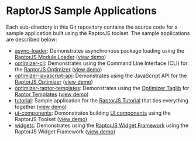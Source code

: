 RaptorJS Sample Applications
============================

Each sub-directory in this Git repository contains the source code
for a sample application built using the RaptorJS toolset. The sample
applications are described below:
* [async-loader](https://github.com/raptorjs/samples/tree/master/async-loader): 
  Demonstrates asynchronous package loading using the [RaptorJS Module Loader](http://raptorjs.org/module-loader/)
  ([view demo](http://raptorjs.org/demos/async-loader))
* [optimizer-cli](https://github.com/raptorjs/samples/tree/master/optimizer-cli): 
  Demonstrates using the Command Line Interface (CLI) for the [RaptorJS Optimizer](http://raptorjs.org/optimizer/)
  ([view demo](http://raptorjs.org/demos/optimizer-cli))
* [optimizer-javascript-api](https://github.com/raptorjs/samples/tree/master/optimizer-javascript-api): 
  Demonstrates using the JavaScript API for the [RaptorJS Optimizer](http://raptorjs.org/optimizer/)
  ([view demo](http://raptorjs.org/demos/optimizer-javascript-api))
* [optimizer-raptor-templates](https://github.com/raptorjs/samples/tree/master/optimizer-raptor-templates): 
  Demonstrates using the [Optimizer Taglib](http://raptorjs.org/optimizer/get-started-raptor-templates/) for [Raptor Templates](http://raptorjs.org/raptor-templates/)
  ([view demo](http://raptorjs.org/demos/optimizer-raptor-templates))
* [tutorial](https://github.com/raptorjs/samples/tree/master/tutorial): 
  Sample application for the [RaptorJS Tutorial](http://raptorjs.org/tutorial/) that ties everything together
  ([view demo](http://raptorjs.org/demos/tutorial/))
* [ui-components](https://github.com/raptorjs/samples/tree/master/ui-components): 
  Demonstrates building [UI components](http://raptorjs.org/ui-components/) using the RaptorJS Toolset
  ([view demo](http://raptorjs.org/demos/ui-components/))
* [widgets](https://github.com/raptorjs/samples/tree/master/widgets):
  Demonstrates using the [RaptorJS Widget Framework](http://raptorjs.org/widgets/) using the RaptorJS Widget Framework
  ([view demo](http://raptorjs.org/demos/widgets/))
